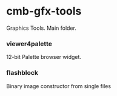 # cmb-gfx-tools
Graphics Tools. Main folder.

### viewer4palette

12-bit Palette browser widget.


### flashblock

Binary image constructor from single files



